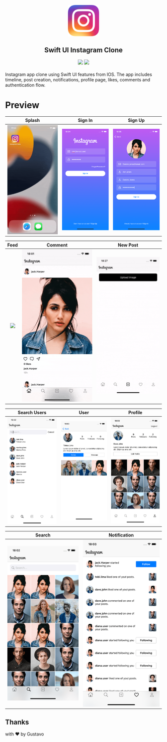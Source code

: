 <p align="center">

</p>

<div align="center" style="margin-bottom: 20px">

  <img src="./GithubAssets/icon.png" width="100" />

   <h2 align="center">
    Swift UI Instagram Clone
  </h2>

  <img src="https://img.shields.io/badge/Swift-5.x-orange.svg" />
  <img src="https://img.shields.io/badge/iOS-12%2B-brightgreen" />
</div>

Instagram app clone using Swift UI features from IOS. The app includes timeline, post creation, notifications, profile page, likes, comments and authentication flow.

# Preview

|            Splash            |           Sign In           |              Sign Up              |
| :--------------------------: | :-------------------------: | :-------------------------------: |
| ![](GithubAssets/splash.gif) | ![](GithubAssets/login.png) | ![](GithubAssets/signup_fill.png) |

|            Feed             |            Comment            |            New Post            |
| :-------------------------: | :---------------------------: | :----------------------------: |
| ![](GithubAssets/posts.gif) | ![](GithubAssets/comment.gif) | ![](GithubAssets/new_post.gif) |

|            Search Users            |            User            |            Profile            |
| :--------------------------------: | :------------------------: | :---------------------------: |
| ![](GithubAssets/search_users.png) | ![](GithubAssets/user.png) | ![](GithubAssets/profile.png) |

|            Search            |            Notification            |
| :--------------------------: | :--------------------------------: |
| ![](GithubAssets/search.png) | ![](GithubAssets/notification.png) |

## Thanks

with ❤️ by Gustavo
